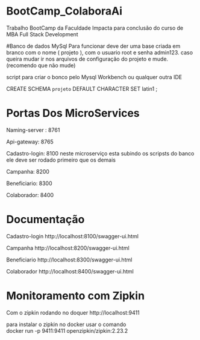 # BootCamp_ColaboraAi
Trabalho BootCamp da Faculdade Impacta para conclusão do curso de MBA Full Stack Development

#Banco de dados MySql
Para funcionar deve der uma base criada em branco com o nome ( projeto ), com o usuario root e senha admin123.
caso queira mudar ir nos arquivos de configuração do projeto e mude. (recomendo que não mude)

script para criar o bonco pelo Mysql Workbench ou qualquer outra IDE

CREATE SCHEMA `projeto` DEFAULT CHARACTER SET latin1 ;

# Portas Dos MicroServices

Naming-server : 8761 

Api-gateway: 8765

Cadastro-login: 8100 neste microserviço esta subindo os scripsts do banco ele deve ser rodado primeiro que os demais  

Campanha: 8200

Beneficiario: 8300

Colaborador: 8400

# Documentação
Cadastro-login
http://localhost:8100/swagger-ui.html   

Campanha
http://localhost:8200/swagger-ui.html   

Beneficiario
http://localhost:8300/swagger-ui.html   

Colaborador
http://localhost:8400/swagger-ui.html

# Monitoramento com Zipkin
Com o zipkin rodando no doquer
http://localhost:9411

para instalar o zipkin no docker usar o comando   
docker run -p 9411:9411 openzipkin/zipkin:2.23.2 
